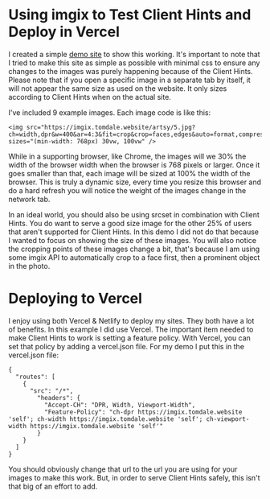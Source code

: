 # Using imgix to Test Client Hints and Deploy in Vercel

I created a simple [demo site](https://ch-testing.vercel.app/) to show this working.  It's important to note that I tried to make this site as simple as possible with minimal css to ensure any changes to the images was purely happening because of the Client Hints.  Please note that if you open a specific image in a separate tab by itself, it will not appear the same size as used on the website. It only sizes according to Client Hints when on the actual site.

I've included 9 example images. Each image code is like this:

```
<img src="https://imgix.tomdale.website/artsy/5.jpg?ch=width,dpr&w=400&ar=4:3&fit=crop&crop=faces,edges&auto=format,compress" 
sizes="(min-width: 768px) 30vw, 100vw" />
```

While in a supporting browser, like Chrome, the images will we 30% the width of the browser width when the browser is 768 pixels or larger. Once it goes smaller than that, each image will be sized at 100% the width of the browser. This is truly a dynamic size, every time you resize this browser and do a hard refresh you will notice the weight of the images change in the network tab.

In an ideal world, you should also be using srcset in combination with Client Hints.  You do want to serve a good size image for the other 25% of users that aren't supported for Client Hints.  In this demo I did not do that because I wanted to focus on showing the size of these images.  You will also notice the cropping points of these images change a bit, that's because I am using some imgix API to automatically crop to a face first, then a prominent object in the photo.

# Deploying to Vercel

I enjoy using both Vercel & Netlify to deploy my sites.  They both have a lot of benefits.  In this example I did use Vercel.  The important item needed to make Client Hints to work is setting a feature policy.  With Vercel, you can set that policy by adding a vercel.json file. For my demo I put this in the vercel.json file:

```
{
  "routes": [
  	{
      "src": "/*",
  		"headers": {
  		  "Accept-CH": "DPR, Width, Viewport-Width",
  		  "Feature-Policy": "ch-dpr https://imgix.tomdale.website 'self'; ch-width https://imgix.tomdale.website 'self'; ch-viewport-width https://imgix.tomdale.website 'self'"
  		}
  	}
  ]
}
```

You should obviously change that url to the url you are using for your images to make this work.  But, in order to serve Client Hints safely, this isn't that big of an effort to add.


